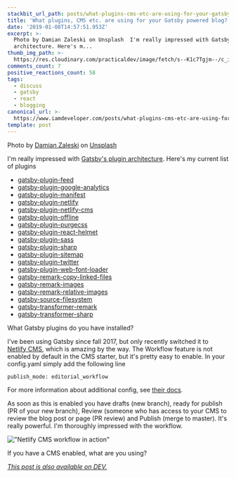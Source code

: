 ```yaml
---
stackbit_url_path: posts/what-plugins-cms-etc-are-using-for-your-gatsby-powered-blog-2cdd
title: 'What plugins, CMS etc. are using for your Gatsby powered blog?'
date: '2019-01-08T14:57:51.953Z'
excerpt: >-
  Photo by Damian Zaleski on Unsplash  I'm really impressed with Gatsby's plugin
  architecture. Here's m...
thumb_img_path: >-
  https://res.cloudinary.com/practicaldev/image/fetch/s--K1c7Tgjm--/c_imagga_scale,f_auto,fl_progressive,h_420,q_auto,w_1000/https://thepracticaldev.s3.amazonaws.com/i/f5pq8in32y3sbid6lm4k.jpg
comments_count: 7
positive_reactions_count: 58
tags:
  - discuss
  - gatsby
  - react
  - blogging
canonical_url: >-
  https://www.iamdeveloper.com/posts/what-plugins-cms-etc-are-using-for-your-gatsby-powered-blog-2cdd/
template: post
---
```



Photo by [Damian Zaleski](https://unsplash.com/photos/RYyr-k3Ysqg?utm_source=unsplash&utm_medium=referral&utm_content=creditCopyText) on [Unsplash](https://unsplash.com/search/photos/blog?utm_source=unsplash&utm_medium=referral&utm_content=creditCopyText)

I'm really impressed with [Gatsby's plugin architecture](https://www.gatsbyjs.org/docs/plugin-authoring/). Here's my current list of plugins

- [gatsby-plugin-feed](https://www.gatsbyjs.org/packages/gatsby-plugin-feed/)
- [gatsby-plugin-google-analytics](https://www.gatsbyjs.org/packages/gatsby-plugin-google-analytics/)
- [gatsby-plugin-manifest](https://www.gatsbyjs.org/docs/add-a-manifest-file/)
- [gatsby-plugin-netlify](https://www.gatsbyjs.org/packages/gatsby-plugin-netlify/)
- [gatsby-plugin-netlify-cms](https://www.gatsbyjs.org/packages/gatsby-plugin-netlify-cms/)
- [gatsby-plugin-offline](https://www.gatsbyjs.org/packages/gatsby-plugin-offline/)
- [gatsby-plugin-purgecss](https://www.gatsbyjs.org/packages/gatsby-plugin-purgecss/)
- [gatsby-plugin-react-helmet](https://www.gatsbyjs.org/packages/gatsby-plugin-react-helmet/)
- [gatsby-plugin-sass](https://www.gatsbyjs.org/packages/gatsby-plugin-sass/)
- [gatsby-plugin-sharp](https://www.gatsbyjs.org/packages/gatsby-plugin-sharp/)
- [gatsby-plugin-sitemap](https://github.com/gatsbyjs/gatsby/tree/master/packages/gatsby-plugin-sitemap)
- [gatsby-plugin-twitter](https://www.gatsbyjs.org/packages/gatsby-plugin-twitter/)
- [gatsby-plugin-web-font-loader](https://github.com/escaladesports/gatsby-plugin-web-font-loader)
- [gatsby-remark-copy-linked-files](https://www.gatsbyjs.org/packages/gatsby-remark-copy-linked-files/)
- [gatsby-remark-images](https://www.gatsbyjs.org/packages/gatsby-remark-images/)
- [gatsby-remark-relative-images](https://github.com/danielmahon/gatsby-remark-relative-images)
- [gatsby-source-filesystem](https://www.gatsbyjs.org/packages/gatsby-source-filesystem/)
- [gatsby-transformer-remark](https://github.com/gatsbyjs/gatsby/tree/master/packages/gatsby-transformer-remark)
- [gatsby-transformer-sharp](https://www.gatsbyjs.org/packages/gatsby-transformer-sharp/)

What Gatsby plugins do you have installed?

I've been using Gatsby since fall 2017, but only recently switched it to [Netlify CMS](https://www.netlifycms.org), which is amazing by the way. The Workflow feature is not enabled by default in the CMS starter, but it's pretty easy to enable. In your config.yaml simply add the following line


```publish_mode: editorial_workflow```


For more information about additional config, see [their docs](https://www.netlifycms.org/docs/configuration-options).

As soon as this is enabled you have drafts (new branch), ready for publish (PR of your new branch), Review (someone who has access to your CMS to review the blog post or page (PR review) and Publish (merge to master). It's really powerful. I'm thoroughly impressed with the workflow.

!["Netlify CMS workflow in action"](https://thepracticaldev.s3.amazonaws.com/i/ufk1fs7f3fq3l8oclm4t.png)

If you have a CMS enabled, what are you using?

*[This post is also available on DEV.](https://dev.to/nickytonline/what-plugins-cms-etc-are-using-for-your-gatsby-powered-blog-2cdd)*


<script>
const parent = document.getElementsByTagName('head')[0];
const script = document.createElement('script');
script.type = 'text/javascript';
script.src = 'https://cdnjs.cloudflare.com/ajax/libs/iframe-resizer/4.1.1/iframeResizer.min.js';
script.charset = 'utf-8';
script.onload = function() {
    window.iFrameResize({}, '.liquidTag');
};
parent.appendChild(script);
</script>    
